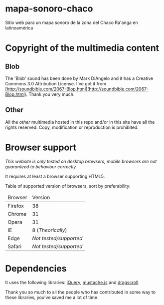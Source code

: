 # mapa-sonoro-chaco
Sitio web para un mapa sonoro de la zona del Chaco Ra'anga en latinoamérica 

# Copyright of the multimedia content

## Blob
The 'Blob' sound has been done by Mark DiAngelo and it has a Creative Commons 3.0 Attribution License. I've got it from [http://soundbible.com/2067-Blop.html](http://soundbible.com/2067-Blop.html). Thank you very much.

## Other
All the *other* multimedia hosted in this repo and/or in this site have all the rights reserved. Copy, modification or reproduction is prohibited.

# Browser support
*This website is only tested on desktop browsers, mobile browsers are not guaranteed to behaviour correctly*

It requires at least a browser supporting HTML5.

Table of supported version of browsers, sort by preferability:
<table>
  <thead><td>Browser</td><td>Version</td></thead>
  <tbody>
    <tr><td>Firefox</td> <td>38</td></tr>
    <tr><td>Chrome</td> <td>31</td></tr>
    <tr><td>Opera</td> <td>31</td></tr>
    <tr><td>IE</td> <td>8 (<i>Theorically</i>)</td></tr>
    <tr><td>Edge</td> <td><i>Not tested/supported</i></td></tr>
    <tr><td>Safari</td> <td><i>Not tested/supported</i></td></tr>
  </tbody>
</table>

# Dependencies
It uses the following libraries: [jQuery](http://jquery.com/), [mustache.js](https://github.com/janl/mustache.js) and [dragscroll](https://github.com/asvd/dragscroll).

Thank you so much to all the people who has contributed in some way to these libraries, you've saved me a lot of time.
